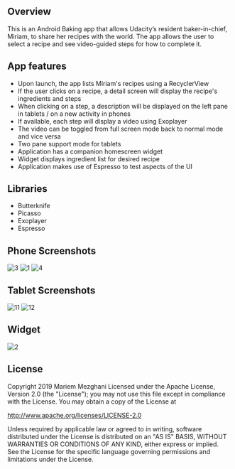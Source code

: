 ## Overview

This is an Android Baking app that allows Udacity’s resident baker-in-chief, Miriam, to share her recipes with the world.
The app allows the user to select a recipe and see video-guided steps for how to complete it.

## App features

- Upon launch, the app lists Miriam's recipes using a RecyclerView
- If the user clicks on a recipe, a detail screen will display the recipe's ingredients and steps
- When clicking on a step, a description will be displayed on the left pane in tablets / on a new activity in phones
- If available, each step will display a video using Exoplayer
- The video can be toggled from full screen mode back to normal mode and vice versa
- Two pane support mode for tablets
- Application has a companion homescreen widget
- Widget displays ingredient list for desired recipe
- Application makes use of Espresso to test aspects of the UI

## Libraries

- Butterknife
- Picasso
- Exoplayer
- Espresso

## Phone Screenshots

![3](https://user-images.githubusercontent.com/35550711/63021373-d2966200-be76-11e9-8cac-437e38b38e52.png)
![1](https://user-images.githubusercontent.com/35550711/63021475-0c676880-be77-11e9-9ba0-97f1b850f522.png)
![4](https://user-images.githubusercontent.com/35550711/63021941-1ccc1300-be78-11e9-8974-9cdac8115449.png)

## Tablet Screenshots

![11](https://user-images.githubusercontent.com/35550711/63049934-3b4e0080-beb0-11e9-9ee8-b4c1ee752d99.png)
![12](https://user-images.githubusercontent.com/35550711/63050000-68021800-beb0-11e9-83da-8a0b5d65337b.png)

## Widget

![2](https://user-images.githubusercontent.com/35550711/63022108-8cda9900-be78-11e9-93b9-ee7366bb0aee.png)

## License

Copyright 2019 Mariem Mezghani
Licensed under the Apache License, Version 2.0 (the "License"); you may not use this file except in compliance with the License. You may obtain a copy of the License at

http://www.apache.org/licenses/LICENSE-2.0

Unless required by applicable law or agreed to in writing, software distributed under the License is distributed on an "AS IS" BASIS, WITHOUT WARRANTIES OR CONDITIONS OF ANY KIND, either express or implied. See the License for the specific language governing permissions and limitations under the License.
